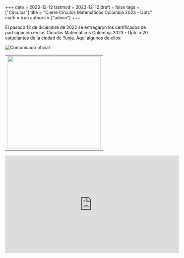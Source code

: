 +++
date      = 2023-12-12
lastmod   = 2023-12-12
draft     = false
tags      = ["Círculos"]
title     = "Cierre Círculos Matemáticos Colombia 2023 - Uptc"
math      = true
authors   = ["admin"]
+++

El pasado 12 de diciembre de 2022 se entregaron los certificados de participación en los Círculos Matemáticos Colombia 2023 - Uptc a 20 estudiantes de la ciudad de Tunja. Aquí algunos de ellos:

![Comunicado oficial](https://www.uptc.edu.co/sitio/portal/cal_not_eve/noticias/det/Concluyeron-los-Circulos-Matematicos-Colombia-2023-adelantados-por-el-programa-de-Matematicas-de-la-UPTC/)

<table>
  <tr>
    <td><img src="https://matematicas.netlify.app/img/circulos/2023-12-12-Circulos-1.png"  width="300"></td>
  </tr>
</table>

<iframe width="560" height="315" src="https://youtu.be/xZPxfiTrr3s" title="YouTube video player" frameborder="0" allow="accelerometer; autoplay; clipboard-write; encrypted-media; gyroscope; picture-in-picture; web-share" allowfullscreen></iframe>


